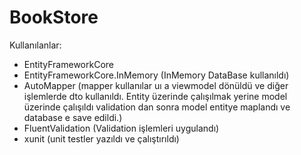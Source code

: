 # BookStore

Kullanılanlar:

- EntityFrameworkCore
- EntityFrameworkCore.InMemory (InMemory DataBase kullanıldı)
- AutoMapper (mapper kullanılar uı a viewmodel dönüldü ve diğer işlemlerde dto kullanıldı. Entity üzerinde çalışılmak yerine model üzerinde çalışıldı validation dan sonra model entitye maplandı ve database e save edildi.)
- FluentValidation (Validation işlemleri uygulandı)
- xunit (unit testler yazıldı ve çalıştırıldı)
